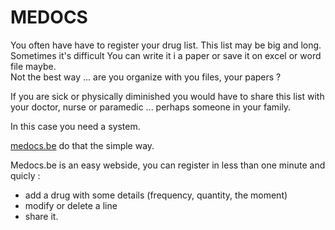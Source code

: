 # MEDOCS  
  
You often have have to register your drug list.  This list may be big and long.  Sometimes it's difficult
You can write it i a paper or save it on excel or word file maybe.  
Not the best way ... are you organize with you files, your papers ?  
  
  
If you are sick or physically diminished you would have to share this list with your doctor, nurse or paramedic ...  perhaps someone in your family.  
  
In this case you need a system.  

[medocs.be](https://medocs.be)  do that the simple way.
  
Medocs.be is an easy webside, you can register in less than one minute and quicly :  
- add a drug with some details (frequency, quantity, the moment)  
- modify or delete a line  
- share it.